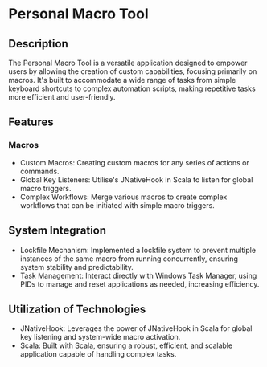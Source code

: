 # Personal Macro Tool
## Description
The Personal Macro Tool is a versatile application designed to empower users by allowing the creation of custom capabilities, focusing primarily on macros. It's built to accommodate a wide range of tasks from simple keyboard shortcuts to complex automation scripts, making repetitive tasks more efficient and user-friendly.

## Features

### Macros
- Custom Macros: Creating custom macros for any series of actions or commands.
- Global Key Listeners: Utilise's JNativeHook in Scala to listen for global macro triggers.
- Complex Workflows: Merge various macros to create complex workflows that can be initiated with simple macro triggers.

## System Integration
- Lockfile Mechanism: Implemented a lockfile system to prevent multiple instances of the same macro from running concurrently, ensuring system stability and predictability.
- Task Management: Interact directly with Windows Task Manager, using PIDs to manage and reset applications as needed, increasing efficiency.

## Utilization of Technologies
- JNativeHook: Leverages the power of JNativeHook in Scala for global key listening and system-wide macro activation.
- Scala: Built with Scala, ensuring a robust, efficient, and scalable application capable of handling complex tasks.
